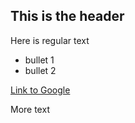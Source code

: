 ## This is the header

Here is regular text

* bullet 1
* bullet 2

[Link to Google](http://www.google.com)

More text